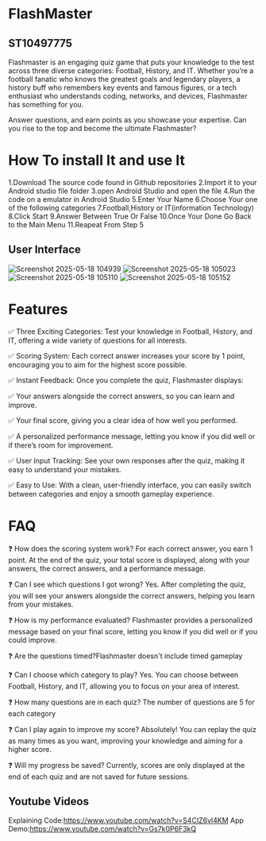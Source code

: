 # FlashMaster 
## ST10497775
Flashmaster is an engaging quiz game that puts your knowledge to the test across three diverse categories: Football, History, and IT. Whether you’re a football fanatic who knows the greatest goals and legendary players, a history buff who remembers key events and famous figures, or a tech enthusiast who understands coding, networks, and devices, Flashmaster has something for you.

Answer questions, and earn points as you showcase your expertise. Can you rise to the top and become the ultimate Flashmaster?


# How To install It and use  It
1.Download The source code found in Github repositories
2.Import it to your Android studio file folder
3.open Android Studio and open the file
4.Run the code on a emulator in Android Studio
5.Enter Your Name
6.Choose Your one of the following categories 
7.Football,History or IT(information Technology)
8.Click Start
9.Answer Between True Or False 
10.Once Your Done Go Back to the Main Menu
11.Reapeat From Step 5 

## User Interface
![Screenshot 2025-05-18 104939](https://github.com/user-attachments/assets/1273b038-c510-4f12-a8d3-978b55f55378)
![Screenshot 2025-05-18 105023](https://github.com/user-attachments/assets/8ad7a437-fbe2-44b6-8a81-6b66f7274990)
![Screenshot 2025-05-18 105110](https://github.com/user-attachments/assets/c4160da0-3f5e-42b8-a967-7f1af63ef7b0)
![Screenshot 2025-05-18 105152](https://github.com/user-attachments/assets/66148e2e-b6e2-4b28-9608-cebcfa3fd94e)

# Features
✅ Three Exciting Categories: Test your knowledge in Football, History, and IT, offering a wide variety of questions for all interests.

✅ Scoring System: Each correct answer increases your score by 1 point, encouraging you to aim for the highest score possible.

✅ Instant Feedback: Once you complete the quiz, Flashmaster displays:

✅ Your answers alongside the correct answers, so you can learn and improve.

✅ Your final score, giving you a clear idea of how well you performed.

✅ A personalized performance message, letting you know if you did well or if there’s room for improvement.

✅ User Input Tracking: See your own responses after the quiz, making it easy to understand your mistakes.

✅ Easy to Use: With a clean, user-friendly interface, you can easily switch between categories and enjoy a smooth gameplay experience.
# FAQ
❓ How does the scoring system work?
For each correct answer, you earn 1 point. At the end of the quiz, your total score is displayed, along with your answers, the correct answers, and a performance message.

❓ Can I see which questions I got wrong?
Yes. After completing the quiz, you will see your answers alongside the correct answers, helping you learn from your mistakes.

❓ How is my performance evaluated?
Flashmaster provides a personalized message based on your final score, letting you know if you did well or if you could improve.

❓ Are the questions timed?Flashmaster doesn't include timed gameplay

❓ Can I choose which category to play?
Yes. You can choose between Football, History, and IT, allowing you to focus on your area of interest.

❓ How many questions are in each quiz?
The number of questions are 5 for each category 

❓ Can I play again to improve my score?
Absolutely! You can replay the quiz as many times as you want, improving your knowledge and aiming for a higher score.

❓ Will my progress be saved?
Currently, scores are only displayed at the end of each quiz and are not saved for future sessions.
## Youtube Videos
Explaining Code:https://www.youtube.com/watch?v=S4CIZ6vl4KM
App Demo:https://www.youtube.com/watch?v=Gs7k0P6F3kQ
